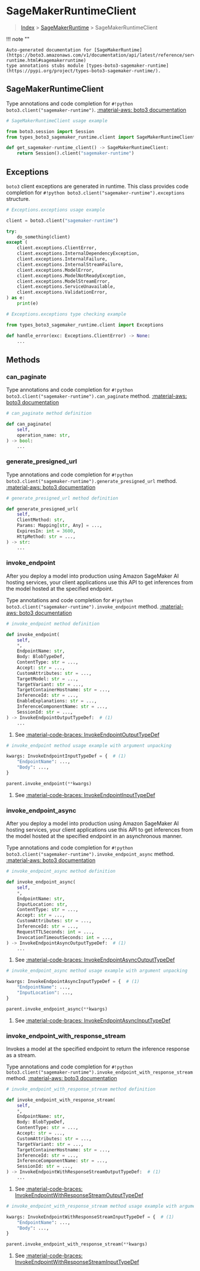 # SageMakerRuntimeClient

> [Index](../README.md) > [SageMakerRuntime](./README.md) > SageMakerRuntimeClient

!!! note ""

    Auto-generated documentation for [SageMakerRuntime](https://boto3.amazonaws.com/v1/documentation/api/latest/reference/services/sagemaker-runtime.html#sagemakerruntime)
    type annotations stubs module [types-boto3-sagemaker-runtime](https://pypi.org/project/types-boto3-sagemaker-runtime/).

## SageMakerRuntimeClient

Type annotations and code completion for `#!python boto3.client("sagemaker-runtime")`.
[:material-aws: boto3 documentation](https://boto3.amazonaws.com/v1/documentation/api/latest/reference/services/sagemaker-runtime.html#SageMakerRuntime.Client)

```python
# SageMakerRuntimeClient usage example

from boto3.session import Session
from types_boto3_sagemaker_runtime.client import SageMakerRuntimeClient

def get_sagemaker-runtime_client() -> SageMakerRuntimeClient:
    return Session().client("sagemaker-runtime")
```

## Exceptions


`boto3` client exceptions are generated in runtime.
This class provides code completion for `#!python boto3.client("sagemaker-runtime").exceptions` structure.

```python
# Exceptions.exceptions usage example

client = boto3.client("sagemaker-runtime")

try:
    do_something(client)
except (
    client.exceptions.ClientError,
    client.exceptions.InternalDependencyException,
    client.exceptions.InternalFailure,
    client.exceptions.InternalStreamFailure,
    client.exceptions.ModelError,
    client.exceptions.ModelNotReadyException,
    client.exceptions.ModelStreamError,
    client.exceptions.ServiceUnavailable,
    client.exceptions.ValidationError,
) as e:
    print(e)
```

```python
# Exceptions.exceptions type checking example

from types_boto3_sagemaker_runtime.client import Exceptions

def handle_error(exc: Exceptions.ClientError) -> None:
    ...
```


## Methods


### can\_paginate



Type annotations and code completion for `#!python boto3.client("sagemaker-runtime").can_paginate` method.
[:material-aws: boto3 documentation](https://boto3.amazonaws.com/v1/documentation/api/latest/reference/services/sagemaker-runtime/client/can_paginate.html)

```python
# can_paginate method definition

def can_paginate(
    self,
    operation_name: str,
) -> bool:
    ...
```


### generate\_presigned\_url



Type annotations and code completion for `#!python boto3.client("sagemaker-runtime").generate_presigned_url` method.
[:material-aws: boto3 documentation](https://boto3.amazonaws.com/v1/documentation/api/latest/reference/services/sagemaker-runtime/client/generate_presigned_url.html)

```python
# generate_presigned_url method definition

def generate_presigned_url(
    self,
    ClientMethod: str,
    Params: Mapping[str, Any] = ...,
    ExpiresIn: int = 3600,
    HttpMethod: str = ...,
) -> str:
    ...
```


### invoke\_endpoint

After you deploy a model into production using Amazon SageMaker AI hosting
services, your client applications use this API to get inferences from the
model hosted at the specified endpoint.

Type annotations and code completion for `#!python boto3.client("sagemaker-runtime").invoke_endpoint` method.
[:material-aws: boto3 documentation](https://boto3.amazonaws.com/v1/documentation/api/latest/reference/services/sagemaker-runtime/client/invoke_endpoint.html)

```python
# invoke_endpoint method definition

def invoke_endpoint(
    self,
    *,
    EndpointName: str,
    Body: BlobTypeDef,
    ContentType: str = ...,
    Accept: str = ...,
    CustomAttributes: str = ...,
    TargetModel: str = ...,
    TargetVariant: str = ...,
    TargetContainerHostname: str = ...,
    InferenceId: str = ...,
    EnableExplanations: str = ...,
    InferenceComponentName: str = ...,
    SessionId: str = ...,
) -> InvokeEndpointOutputTypeDef:  # (1)
    ...
```

1. See [:material-code-braces: InvokeEndpointOutputTypeDef](./type_defs.md#invokeendpointoutputtypedef)


```python
# invoke_endpoint method usage example with argument unpacking

kwargs: InvokeEndpointInputTypeDef = {  # (1)
    "EndpointName": ...,
    "Body": ...,
}

parent.invoke_endpoint(**kwargs)
```

1. See [:material-code-braces: InvokeEndpointInputTypeDef](./type_defs.md#invokeendpointinputtypedef)

### invoke\_endpoint\_async

After you deploy a model into production using Amazon SageMaker AI hosting
services, your client applications use this API to get inferences from the
model hosted at the specified endpoint in an asynchronous manner.

Type annotations and code completion for `#!python boto3.client("sagemaker-runtime").invoke_endpoint_async` method.
[:material-aws: boto3 documentation](https://boto3.amazonaws.com/v1/documentation/api/latest/reference/services/sagemaker-runtime/client/invoke_endpoint_async.html)

```python
# invoke_endpoint_async method definition

def invoke_endpoint_async(
    self,
    *,
    EndpointName: str,
    InputLocation: str,
    ContentType: str = ...,
    Accept: str = ...,
    CustomAttributes: str = ...,
    InferenceId: str = ...,
    RequestTTLSeconds: int = ...,
    InvocationTimeoutSeconds: int = ...,
) -> InvokeEndpointAsyncOutputTypeDef:  # (1)
    ...
```

1. See [:material-code-braces: InvokeEndpointAsyncOutputTypeDef](./type_defs.md#invokeendpointasyncoutputtypedef)


```python
# invoke_endpoint_async method usage example with argument unpacking

kwargs: InvokeEndpointAsyncInputTypeDef = {  # (1)
    "EndpointName": ...,
    "InputLocation": ...,
}

parent.invoke_endpoint_async(**kwargs)
```

1. See [:material-code-braces: InvokeEndpointAsyncInputTypeDef](./type_defs.md#invokeendpointasyncinputtypedef)

### invoke\_endpoint\_with\_response\_stream

Invokes a model at the specified endpoint to return the inference response as a
stream.

Type annotations and code completion for `#!python boto3.client("sagemaker-runtime").invoke_endpoint_with_response_stream` method.
[:material-aws: boto3 documentation](https://boto3.amazonaws.com/v1/documentation/api/latest/reference/services/sagemaker-runtime/client/invoke_endpoint_with_response_stream.html)

```python
# invoke_endpoint_with_response_stream method definition

def invoke_endpoint_with_response_stream(
    self,
    *,
    EndpointName: str,
    Body: BlobTypeDef,
    ContentType: str = ...,
    Accept: str = ...,
    CustomAttributes: str = ...,
    TargetVariant: str = ...,
    TargetContainerHostname: str = ...,
    InferenceId: str = ...,
    InferenceComponentName: str = ...,
    SessionId: str = ...,
) -> InvokeEndpointWithResponseStreamOutputTypeDef:  # (1)
    ...
```

1. See [:material-code-braces: InvokeEndpointWithResponseStreamOutputTypeDef](./type_defs.md#invokeendpointwithresponsestreamoutputtypedef)


```python
# invoke_endpoint_with_response_stream method usage example with argument unpacking

kwargs: InvokeEndpointWithResponseStreamInputTypeDef = {  # (1)
    "EndpointName": ...,
    "Body": ...,
}

parent.invoke_endpoint_with_response_stream(**kwargs)
```

1. See [:material-code-braces: InvokeEndpointWithResponseStreamInputTypeDef](./type_defs.md#invokeendpointwithresponsestreaminputtypedef)




